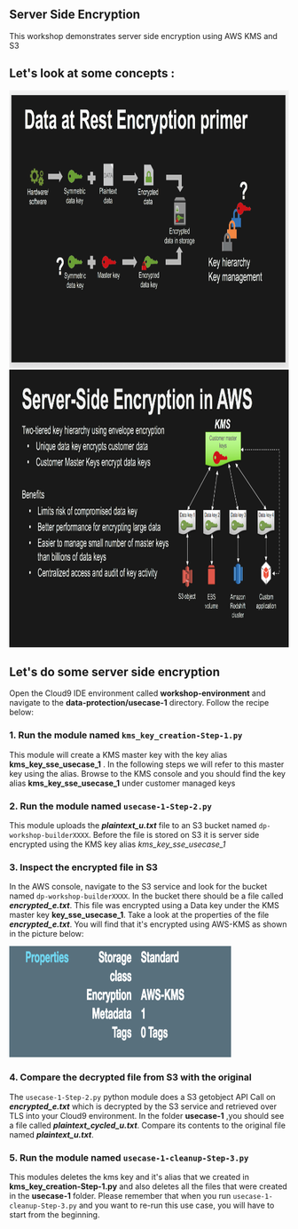 ## Server Side Encryption 

This workshop demonstrates server side encryption using AWS KMS and S3

## Let's look at some concepts :

<a><img src="images/data-at-rest-encryption-primer.png" width="700" height="500"></a><br>
<a><img src="images/server-side-encryption-in-aws.png" width="700" height="500"></a><br>

## Let's do some server side encryption

Open the Cloud9 IDE environment called **workshop-environment** and navigate to the **data-protection/usecase-1** directory.
Follow the recipe below:

### 1. Run the module named `kms_key_creation-Step-1.py`

This module will create a KMS master key with the key alias **kms_key_sse_usecase_1** . In the following steps we will refer to this
master key using the alias. Browse to the KMS console and you should find the key alias **kms_key_sse_usecase_1** under 
customer managed keys

### 2. Run the module named `usecase-1-Step-2.py`

This module uploads the ***plaintext_u.txt*** file to an S3 bucket named `dp-workshop-builderXXXX`. 
Before the file is stored on S3 it is server side encrypted using the KMS key alias *kms_key_sse_usecase_1*

### 3. Inspect the encrypted file in S3

In the AWS console, navigate to the S3 service and look for the bucket named `dp-workshop-builderXXXX`.
In the bucket there should be a file called ***encrypted_e.txt***. This file was encrypted using a Data key under the KMS master key **key_sse_usecase_1**. Take a look at the properties of the file ***encrypted_e.txt***. You will find that it's encrypted using AWS-KMS as shown in the picture below:

<a><img src="images/in-aws-console-sse.png" width="400" height="200"></a><br>

### 4. Compare the decrypted file from S3 with the original

The `usecase-1-Step-2.py` python module does a S3 getobject API Call on ***encrypted_e.txt*** which is decrypted by the S3 service and retrieved over TLS into your Cloud9 environment. In the folder **usecase-1** ,you should see a file called ***plaintext_cycled_u.txt***. Compare its contents to the original file named ***plaintext_u.txt***. 

### 5. Run the module named `usecase-1-cleanup-Step-3.py`

This modules deletes the kms key and it's alias that we created in **kms_key_creation-Step-1.py** and also deletes all the files that were created in the **usecase-1** folder. Please remember that when you run `usecase-1-cleanup-Step-3.py` and you want to re-run this use case, you will have to start from the beginning.